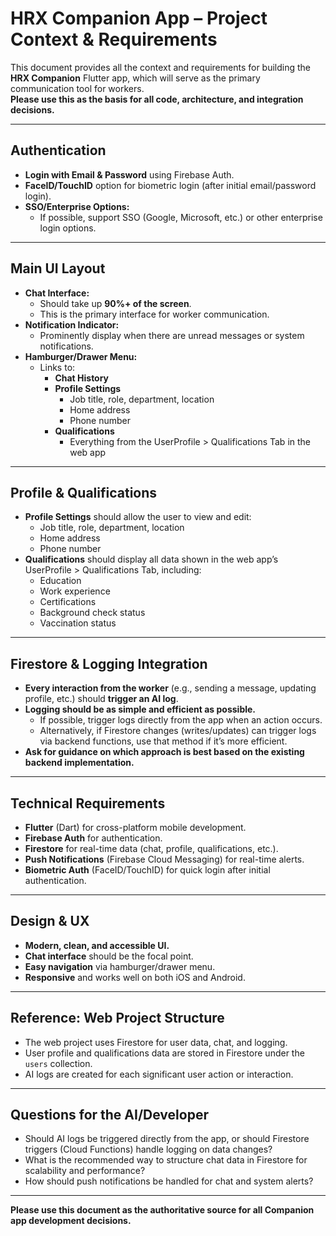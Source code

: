 # HRX Companion App – Project Context & Requirements

This document provides all the context and requirements for building the **HRX Companion** Flutter app, which will serve as the primary communication tool for workers.  
**Please use this as the basis for all code, architecture, and integration decisions.**

---

## **Authentication**

- **Login with Email & Password** using Firebase Auth.
- **FaceID/TouchID** option for biometric login (after initial email/password login).
- **SSO/Enterprise Options:**  
  - If possible, support SSO (Google, Microsoft, etc.) or other enterprise login options.

---

## **Main UI Layout**

- **Chat Interface:**  
  - Should take up **90%+ of the screen**.
  - This is the primary interface for worker communication.
- **Notification Indicator:**  
  - Prominently display when there are unread messages or system notifications.
- **Hamburger/Drawer Menu:**  
  - Links to:
    - **Chat History**
    - **Profile Settings**
      - Job title, role, department, location
      - Home address
      - Phone number
    - **Qualifications**
      - Everything from the UserProfile > Qualifications Tab in the web app

---

## **Profile & Qualifications**

- **Profile Settings** should allow the user to view and edit:
  - Job title, role, department, location
  - Home address
  - Phone number
- **Qualifications** should display all data shown in the web app’s UserProfile > Qualifications Tab, including:
  - Education
  - Work experience
  - Certifications
  - Background check status
  - Vaccination status

---


## **Firestore & Logging Integration**

- **Every interaction from the worker** (e.g., sending a message, updating profile, etc.) should **trigger an AI log**.
- **Logging should be as simple and efficient as possible.**
  - If possible, trigger logs directly from the app when an action occurs.
  - Alternatively, if Firestore changes (writes/updates) can trigger logs via backend functions, use that method if it’s more efficient.
- **Ask for guidance on which approach is best based on the existing backend implementation.**

---

## **Technical Requirements**

- **Flutter** (Dart) for cross-platform mobile development.
- **Firebase Auth** for authentication.
- **Firestore** for real-time data (chat, profile, qualifications, etc.).
- **Push Notifications** (Firebase Cloud Messaging) for real-time alerts.
- **Biometric Auth** (FaceID/TouchID) for quick login after initial authentication.

---

## **Design & UX**

- **Modern, clean, and accessible UI.**
- **Chat interface** should be the focal point.
- **Easy navigation** via hamburger/drawer menu.
- **Responsive** and works well on both iOS and Android.

---

## **Reference: Web Project Structure**

- The web project uses Firestore for user data, chat, and logging.
- User profile and qualifications data are stored in Firestore under the `users` collection.
- AI logs are created for each significant user action or interaction.

---

## **Questions for the AI/Developer**

- Should AI logs be triggered directly from the app, or should Firestore triggers (Cloud Functions) handle logging on data changes?
- What is the recommended way to structure chat data in Firestore for scalability and performance?
- How should push notifications be handled for chat and system alerts?

---

**Please use this document as the authoritative source for all Companion app development decisions.** 